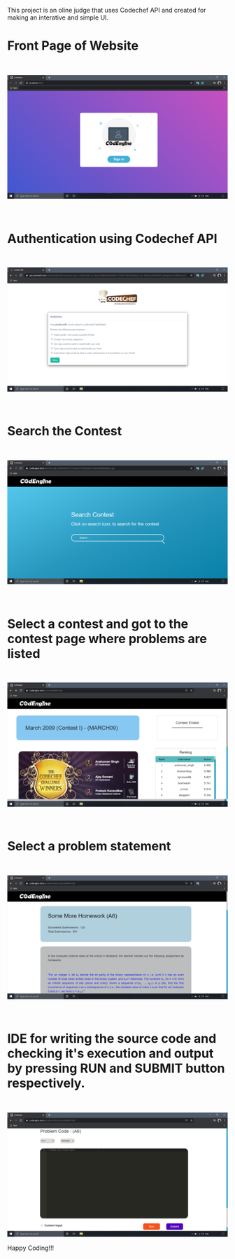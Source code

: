 This project is an oline judge that uses Codechef API and created for making an interative and simple UI.
<br/>
# Front Page of Website

<br/>

![](public/CodEngine_front_view.png)

<br/>

# Authentication using Codechef API

<br/>

![](public/Auth_Page.png)

<br/>

# Search the Contest 

<br/>

![](public/Search_page.png)

<br/>

# Select a contest and got to the contest page where problems are listed

<br/>

![](public/Contest_page.png)

<br/>

# Select a problem statement

<br/>

![](public/Problem_page.png)

<br/>

# IDE for writing the source code and checking it's execution and output by pressing RUN and SUBMIT button respectively.

<br/>

![](public/text_editor.png)

Happy Coding!!!
